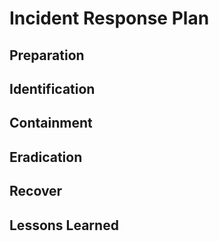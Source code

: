 # Incident Response Plan

## Preparation

## Identification

## Containment

## Eradication

## Recover

## Lessons Learned
